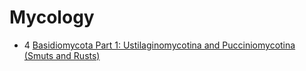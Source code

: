 # Mycology

- 4 [Basidiomycota Part 1: Ustilaginomycotina and Pucciniomycotina (Smuts and Rusts)](basidiomycota-1)